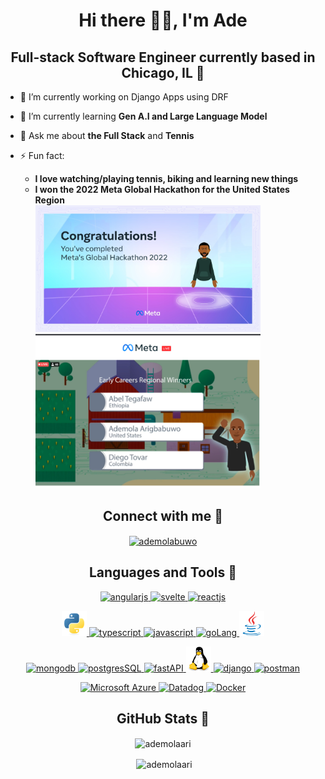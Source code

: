 <h1 align="center">Hi there 👋🏼, I'm Ade</h1>
<h2 align="center">Full-stack Software Engineer currently based in Chicago, IL 🌁</h2>

- 🔭 I’m currently working on Django Apps using DRF

- 🌱 I’m currently learning **Gen A.I and Large Language Model**

- 💬 Ask me about **the Full Stack** and **Tennis**

- ⚡️ Fun fact: 
    - **I love watching/playing tennis, biking and learning new things**
    - **I won the 2022 Meta Global Hackathon for the United States Region**  
        <img src="./assets/meta-global-hackathon-certificate.png" alt="meta global hackathon certificate" width="360" height=""/> 
        <img src="./assets/meta-hackathon-winners-announcement.png" alt="meta global hackathon winners" width="360" height=""/>


<h2 align="center">Connect with me 🤝 </h2> 
<p align="center">
  <a href="https://linkedin.com/in/ademolabuwo" target="blank"><img align="center" src="https://raw.githubusercontent.com/rahuldkjain/github-profile-readme-generator/master/src/images/icons/Social/linked-in-alt.svg" alt="ademolabuwo" height="30" width="40" /></a>
</p>

<h2 align="center">Languages and Tools 💾</h2>
<p align="center"> 
  <!-- Front end frameworks -->
  <a href="https://angular.io" target="_blank" rel="noreferrer">
    <img src="https://cdn.jsdelivr.net/gh/devicons/devicon/icons/angularjs/angularjs-original.svg" alt="angularjs" width="40" height="40"/>
  </a> 
  <a href="https://svelte.dev" target="_blank" rel="noreferrer">
    <img src="https://cdn.jsdelivr.net/gh/devicons/devicon/icons/svelte/svelte-original.svg" alt="svelte" width="40" height="40"/>
  </a> 
  <a href="https://react.dev" target="_blank" rel="noreferrer">
    <img src="https://cdn.jsdelivr.net/gh/devicons/devicon/icons/react/react-original-wordmark.svg" alt="reactjs" width="40" height="40"/>
  </a>
</p>
<p align="center"> 
  <!-- Languages -->
  <a href="https://www.python.org" target="_blank" rel="noreferrer"><img src="https://raw.githubusercontent.com/devicons/devicon/master/icons/python/python-original.svg" alt="python" width="40" height="40"/>
  </a>
    <a href="https://www.typescriptlang.org" target="_blank" rel="noreferrer">
    <img src="https://cdn.jsdelivr.net/gh/devicons/devicon/icons/typescript/typescript-plain.svg" alt="typescript" width="40" height="40"/> 
  </a>
  <a href="https://developer.mozilla.org/en-US/docs/Web/JavaScript" target="_blank" rel="noreferrer"> 
    <img src="https://cdn.jsdelivr.net/gh/devicons/devicon/icons/javascript/javascript-plain.svg" alt="javascript" width="40" height="40"/>
  </a> 
  <a href="https://go.dev" target="_blank" rel="noreferrer"> 
    <img src="https://cdn.jsdelivr.net/gh/devicons/devicon/icons/go/go-original.svg" alt="goLang" width="40" height="40"/> 
  </a>
  <a href="https://www.java.com" target="_blank" rel="noreferrer"><img src="https://raw.githubusercontent.com/devicons/devicon/master/icons/java/java-original.svg" alt="java" width="40" height="40"/> 
  </a>
</p>

<!-- Backend APIs -->
<p align="center"> 
  <a href="https://www.mongodb.com" target="_blank" rel="noreferrer"><img src="https://cdn.jsdelivr.net/gh/devicons/devicon/icons/mongodb/mongodb-original-wordmark.svg" alt="mongodb" width="40" height="40"/>
  </a> 
  <a href="https://www.postgresql.org" target="_blank" rel="noreferrer"> 
    <img src="https://cdn.jsdelivr.net/gh/devicons/devicon/icons/postgresql/postgresql-plain-wordmark.svg" alt="postgresSQL" width="40" height="40"/> 
    </a> 
  <a href="https://fastapi.tiangolo.com" target="_blank" rel="noreferrer"> 
    <img src="https://cdn.jsdelivr.net/gh/devicons/devicon/icons/fastapi/fastapi-original-wordmark.svg" alt="fastAPI" width="40" height="40"/>
  </a> 
  <a href="https://www.linux.org/" target="_blank" rel="noreferrer"> <img src="https://raw.githubusercontent.com/devicons/devicon/master/icons/linux/linux-original.svg" alt="linux" width="40" height="40"/> </a> 
  <a href="https://www.djangoproject.com" target="_blank" rel="noreferrer">
    <img src="https://cdn.jsdelivr.net/gh/devicons/devicon/icons/django/django-plain-wordmark.svg" alt="django" width="40" height="40"/> 
  </a> 
  <a href="https://postman.com" target="_blank" rel="noreferrer"> <img src="https://www.vectorlogo.zone/logos/getpostman/getpostman-icon.svg" alt="postman" width="40" height="40"/> </a> 
</p>

<!-- Cloud, Monitoring & Containers -->
<p align="center"> 
  <a href="https://azure.microsoft.com/en-us" target="_blank" rel="noreferrer"> 
    <img src="https://cdn.jsdelivr.net/gh/devicons/devicon/icons/azure/azure-original.svg" alt="Microsoft Azure" width="40" height="40"/>
  </a>
  <a href="https://www.datadoghq.com" target="_blank" rel="noreferrer"> 
    <img src="https://www.vectorlogo.zone/logos/datadoghq/datadoghq-icon.svg" alt="Datadog" width="50" height="50"/>
  </a>
  <a href="https://www.docker.com" target="_blank" rel="noreferrer">
    <img src="https://cdn.jsdelivr.net/gh/devicons/devicon/icons/docker/docker-plain-wordmark.svg" alt="Docker" height="50" width="50"/>
  </a>
  
</p>

<h2 align="center">GitHub Stats 🔗 </h2>

<p align="center"><img align="center" src="https://github-readme-stats-git-masterrstaa-rickstaa.vercel.app/api?username=ademolaari&show_icons=true&hide_border=true&locale=en" alt="ademolaari" /></p>

<p align="center">&nbsp;<img align="center" src="https://github-readme-stats-git-masterrstaa-rickstaa.vercel.app/api/top-langs?username=ademolaari&show_icons=true&locale=en&layout=compact" alt="ademolaari" /></p>
